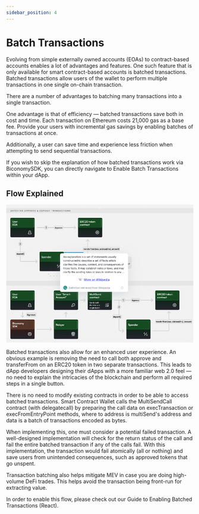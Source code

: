 ```yaml
---
sidebar_position: 4
---
```


# Batch Transactions

Evolving from simple externally owned accounts (EOAs) to contract-based accounts enables a lot of advantages and features. One such feature that is only available for smart contract-based accounts is batched transactions. Batched transactions allow users of the wallet to perform multiple transactions in one single on-chain transaction.

There are a number of advantages to batching many transactions into a single transaction.

One advantage is that of efficiency — batched transactions save both in cost and time. Each transaction on Ethereum costs 21,000 gas as a base fee. Provide your users with incremental gas savings by enabling batches of transactions at once.

Additionally, a user can save time and experience less friction when attempting to send sequential transactions.

If you wish to skip the explanation of how batched transactions work via BiconomySDK, you can directly navigate to Enable Batch Transactions within your dApp.

## Flow Explained

![batch-1](img/batch-1.png)

Batched transactions also allow for an enhanced user experience. An obvious example is removing the need to call both approve and transferFrom on an ERC20 token in two separate transactions. This leads to dApp developers designing their dApps with a more familiar web 2.0 feel — no need to explain the intricacies of the blockchain and perform all required steps in a single button.

There is no need to modify existing contracts in order to be able to access batched transactions. Smart Contract Wallet calls the MultiSendCall contract (with delegatecall) by preparing the call data on execTransaction or execFromEntryPoint methods, where to address is multiSend's address and data is a batch of transactions encoded as bytes.

When implementing this, one must consider a potential failed transaction. A well-designed implementation will check for the return status of the call and fail the entire batched transaction if any of the calls fail. With this implementation, the transaction would fail atomically (all or nothing) and save users from unintended consequences, such as approved tokens that go unspent.

Transaction batching also helps mitigate MEV in case you are doing high-volume DeFi trades. This helps avoid the transaction being front-run for extracting value.

In order to enable this flow, please check out our Guide to Enabling Batched Transactions (React).